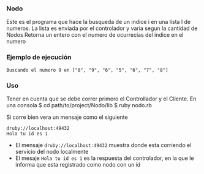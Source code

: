 ### Nodo

Este es el programa que hace la busqueda de un indice i en una lista l de numeros.
La lista es enviada por el controlador y varia segun la cantidad de Nodos
Retorna un entero con el numero de ocurrecias del indice en el numero

### Ejemplo de ejecución

    Buscando el numero 9 en ["8", "9", "6", "5", "6", "7", "8"]


### Uso

Tener en cuenta que se debe correr primero el Controllador y el Cliente.
En una consola
    $ cd path/to/project/Nodo/lib
    $ ruby nodo.rb


Si corre bien vera un mensaje como el siguiente

    druby://localhost:49432
    Hola tu id es 1

* El mensaje `druby://localhost:49432` muestra donde esta corriendo el servicio del nodo localmente
* El mesaje `Hola tu id es 1` es la respuesta del controlador, en la que le informa que esta registrado como nodo con
 un id
